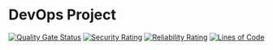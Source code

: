 # DevOps Project
[![Quality Gate Status](https://sonarcloud.io/api/project_badges/measure?project=2020HS-DevOps-Group3_DevOps-Project&metric=alert_status)](https://sonarcloud.io/summary/new_code?id=2020HS-DevOps-Group3_DevOps-Project)  [![Security Rating](https://sonarcloud.io/api/project_badges/measure?project=2020HS-DevOps-Group3_DevOps-Project&metric=security_rating)](https://sonarcloud.io/summary/new_code?id=2020HS-DevOps-Group3_DevOps-Project) [![Reliability Rating](https://sonarcloud.io/api/project_badges/measure?project=2020HS-DevOps-Group3_DevOps-Project&metric=reliability_rating)](https://sonarcloud.io/summary/new_code?id=2020HS-DevOps-Group3_DevOps-Project)  [![Lines of Code](https://sonarcloud.io/api/project_badges/measure?project=2020HS-DevOps-Group3_DevOps-Project&metric=ncloc)](https://sonarcloud.io/summary/new_code?id=2020HS-DevOps-Group3_DevOps-Project)
